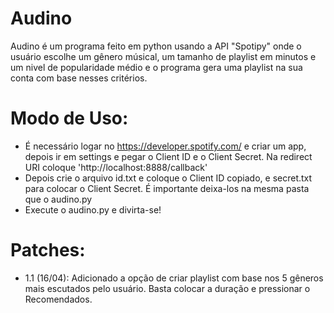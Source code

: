 # Audino
Audino é um programa feito em python usando a API "Spotipy" onde o usuário escolhe um gênero músical, um tamanho de playlist em minutos e um nivel de popularidade médio e o programa gera uma playlist na sua conta com base nesses critérios.

# Modo de Uso:
- É necessário logar no https://developer.spotify.com/ e criar um app, depois ir em settings e pegar o Client ID e o Client Secret. Na redirect URI coloque 'http://localhost:8888/callback'
- Depois crie o arquivo id.txt e coloque o Client ID copiado, e secret.txt para colocar o Client Secret. É importante deixa-los na mesma pasta que o audino.py
- Execute o audino.py e divirta-se!


# Patches:
- 1.1 (16/04): Adicionado a opção de criar playlist com base nos 5 gêneros mais escutados pelo usuário. Basta colocar a duração e pressionar o Recomendados.

